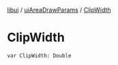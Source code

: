 [libui](../README.md) / [uiAreaDrawParams](README.md) / [ClipWidth](-clip-width.md)

# ClipWidth

`var ClipWidth: Double`
